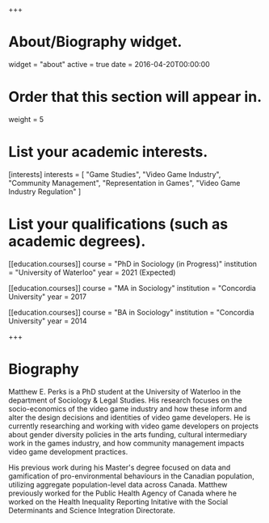 +++
# About/Biography widget.
widget = "about"
active = true
date = 2016-04-20T00:00:00

# Order that this section will appear in.
weight = 5

# List your academic interests.
[interests]
  interests = [
    "Game Studies",
    "Video Game Industry",
    "Community Management",
    "Representation in Games",
    "Video Game Industry Regulation"
  ]

# List your qualifications (such as academic degrees).
[[education.courses]]
  course = "PhD in Sociology (in Progress)"
  institution = "University of Waterloo"
  year = 2021 (Expected)

[[education.courses]]
  course = "MA in Sociology"
  institution = "Concordia University"
  year = 2017

[[education.courses]]
  course = "BA in Sociology"
  institution = "Concordia University"
  year = 2014
 
+++

# Biography

Matthew E. Perks is a PhD student at the University of Waterloo in the department of Sociology & Legal Studies. His research focuses on the socio-economics of the video game industry and how these inform and alter the design decisions and identities of video game developers. He is currently researching and working with video game developers on projects about gender diversity policies in the arts funding, cultural intermediary work in the games industry, and how community management impacts video game development practices.

His previous work during his Master's degree focused on data and gamification of pro-environmental behaviours in the Canadian population, utilizing aggregate population-level data across Canada. Matthew previously worked for the Public Health Agency of Canada where he worked on the Health Inequality Reporting Initative with the   Social Determinants and Science Integration Directorate.
